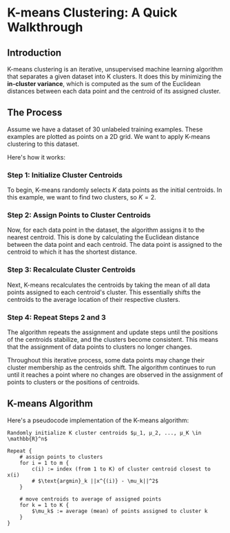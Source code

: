 # K-means Clustering: A Quick Walkthrough

## Introduction
K-means clustering is an iterative, unsupervised machine learning algorithm that separates a given dataset into K clusters. It does this by minimizing the **in-cluster variance**, which is computed as the sum of the Euclidean distances between each data point and the centroid of its assigned cluster.

## The Process
Assume we have a dataset of 30 unlabeled training examples. These examples are plotted as points on a 2D grid. We want to apply K-means clustering to this dataset.

Here's how it works:

### Step 1: Initialize Cluster Centroids
To begin, K-means randomly selects $K$ data points as the initial centroids. In this example, we want to find two clusters, so $K=2$.

### Step 2: Assign Points to Cluster Centroids
Now, for each data point in the dataset, the algorithm assigns it to the nearest centroid. This is done by calculating the Euclidean distance between the data point and each centroid. The data point is assigned to the centroid to which it has the shortest distance.

### Step 3: Recalculate Cluster Centroids
Next, K-means recalculates the centroids by taking the mean of all data points assigned to each centroid's cluster. This essentially shifts the centroids to the average location of their respective clusters.

### Step 4: Repeat Steps 2 and 3
The algorithm repeats the assignment and update steps until the positions of the centroids stabilize, and the clusters become consistent. This means that the assignment of data points to clusters no longer changes.

Throughout this iterative process, some data points may change their cluster membership as the centroids shift. The algorithm continues to run until it reaches a point where no changes are observed in the assignment of points to clusters or the positions of centroids.

## K-means Algorithm
Here's a pseudocode implementation of the K-means algorithm:

```
Randomly initialize K cluster centroids $μ_1, μ_2, ..., μ_K \in \mathbb{R}^n$

Repeat {
    # assign points to clusters
    for i = 1 to m {
        c(i) := index (from 1 to K) of cluster centroid closest to x(i)
        # $\text{argmin}_k ||x^{(i)} - \mu_k||^2$
    }

    # move centroids to average of assigned points
    for k = 1 to K {
        $\mu_k$ := average (mean) of points assigned to cluster k
    }
}
```